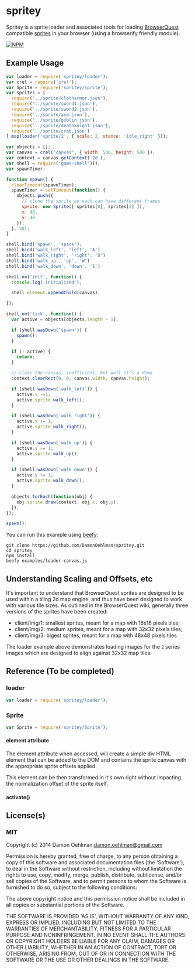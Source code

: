 # spritey

Spritey is a sprite loader and associated tools for loading
[BrowserQuest](https://github.com/browserquest/BrowserQuest) compatible
[sprites](https://github.com/browserquest/BrowserQuest/wiki/How-to-create-a-sprite)
in your browser (using a browserify friendly module).


[![NPM](https://nodei.co/npm/spritey.png)](https://nodei.co/npm/spritey/)


## Example Usage

```js
var loader = require('spritey/loader');
var crel = require('crel');
var Sprite = require('spritey/sprite');
var sprites = [
  require('../sprite/clotharmor.json'),
  require('../sprite/sword1.json'),
  require('../sprite/sword2.json'),
  require('../sprite/axe.json'),
  require('../sprite/goblin.json'),
  require('../sprite/deathknight.json'),
  require('../sprite/crab.json')
].map(loader('sprite/2', { scale: 2, stance: 'idle_right' }));

var objects = [];
var canvas = crel('canvas', { width: 500, height: 500 });
var context = canvas.getContext('2d');
var shell = require('game-shell')();
var spawnTimer;

function spawn() {
  clearTimeout(spawnTimer);
  spawnTimer = setTimeout(function() {
    objects.push({
      // clone the sprite so each can have different frames
      sprite: new Sprite([ sprites[0], sprites[2] ]),
      x: 48,
      y: 48
    });
  }, 50);
}

shell.bind('spawn', 'space');
shell.bind('walk_left', 'left', 'A')
shell.bind('walk_right', 'right', 'D')
shell.bind('walk_up', 'up', 'W')
shell.bind('walk_down', 'down', 'S')

shell.on('init', function() {
  console.log('initialized');

  shell.element.appendChild(canvas);

});

shell.on('tick', function() {
  var active = objects[objects.length - 1];

  if (shell.wasDown('spawn')) {
    spawn();
  }

  if (! active) {
    return;
  }

  // clear the canvas, inefficient, but well it's a demo
  context.clearRect(0, 0, canvas.width, canvas.height);

  if (shell.wasDown('walk_left')) {
    active.x -=1;
    active.sprite.walk_left();
  }

  if (shell.wasDown('walk_right')) {
    active.x += 1;
    active.sprite.walk_right();
  }

  if (shell.wasDown('walk_up')) {
    active.y -= 1;
    active.sprite.walk_up();
  }

  if (shell.wasDown('walk_down')) {
    active.y += 1;
    active.sprite.walk_down();
  }

  objects.forEach(function(obj) {
    obj.sprite.draw(context, obj.x, obj.y);
  });
});

spawn();
```

You can run this example using [beefy](https://github.com/chrisdickinson/beefy):

```
git clone https://github.com/DamonOehlman/spritey.git
cd spritey
npm install
beefy examples/loader-canvas.js
```

## Understanding Scaling and Offsets, etc

It's important to understand that BrowserQuest sprites are designed to be
used within a tiling 2d map engine, and thus have been designed to work with
various tile sizes.  As outlined in the BrowserQuest wiki, generally three
versions of the sprites have been created:

- client/img/1: smallest sprites, meant for a map with 16x16 pixels tiles;
- client/img/2: medium sprites, meant for a map with 32x32 pixels tiles;
- client/img/3: bigest sprites, meant for a map with 48x48 pixels tiles

The loader example above demonstrates loading images for the `2` series images
which are designed to align against 32x32 map tiles.

## Reference (To be completed)

### loader

```js
var loader = require('spritey/loader');
```

### Sprite

```js
var Sprite = require('spritey/Sprite');
```

#### element attribute

The element attribute when accessed, will create a simple div HTML element
that can be added to the DOM and contains the sprite canvas with the
appropriate sprite offsets applied.

This element can be then transformed in it's own right without impacting
the normalization offset of the sprite itself.

#### activate()

## License(s)

### MIT

Copyright (c) 2014 Damon Oehlman <damon.oehlman@gmail.com>

Permission is hereby granted, free of charge, to any person obtaining
a copy of this software and associated documentation files (the
'Software'), to deal in the Software without restriction, including
without limitation the rights to use, copy, modify, merge, publish,
distribute, sublicense, and/or sell copies of the Software, and to
permit persons to whom the Software is furnished to do so, subject to
the following conditions:

The above copyright notice and this permission notice shall be
included in all copies or substantial portions of the Software.

THE SOFTWARE IS PROVIDED 'AS IS', WITHOUT WARRANTY OF ANY KIND,
EXPRESS OR IMPLIED, INCLUDING BUT NOT LIMITED TO THE WARRANTIES OF
MERCHANTABILITY, FITNESS FOR A PARTICULAR PURPOSE AND NONINFRINGEMENT.
IN NO EVENT SHALL THE AUTHORS OR COPYRIGHT HOLDERS BE LIABLE FOR ANY
CLAIM, DAMAGES OR OTHER LIABILITY, WHETHER IN AN ACTION OF CONTRACT,
TORT OR OTHERWISE, ARISING FROM, OUT OF OR IN CONNECTION WITH THE
SOFTWARE OR THE USE OR OTHER DEALINGS IN THE SOFTWARE.
